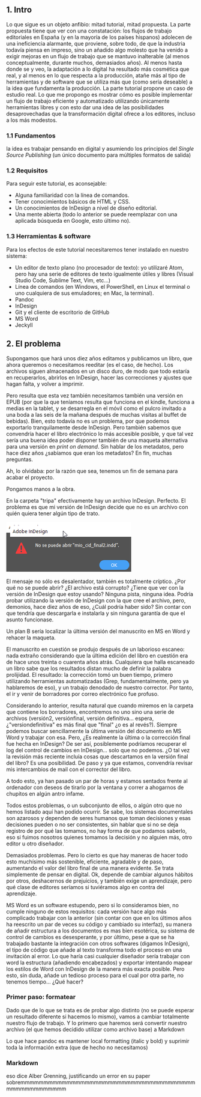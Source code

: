 ## 1. Intro

Lo que sigue es un objeto anfibio: mitad tutorial, mitad propuesta. La parte propuesta tiene que ver con una constatación: los flujos de trabajo editoriales en España (y en la mayoría de los países hispanos) adolecen de una ineficiencia alarmante, que proviene, sobre todo, de que la industria todavía piensa en impreso, sino un añadido algo molesto que ha venido a exigir mejoras en un flujo de trabajo que se mantuvo inalterable (al menos conceptualmente, durante muchos, demasiados años). Al menos hasta donde se y veo, la adaptación a lo digital ha resultado más cosmética que real, y al menos en lo que respecta a la producción, atañe más al tipo de herramientas y de software que se utiliza más que (como sería deseable) a la idea que fundamenta la producción.
La parte tutorial propone un caso de estudio real. Lo que me propongo es mostrar cómo es posible implementar un flujo de trabajo eficiente y automatizado utilizando únicamente herramientas libres y con esto dar una idea de las posibilidades desaprovechadas que la transformación digital ofrece a los editores, incluso a los más modestos.

### 1.1 Fundamentos



la idea es trabajar pensando en digital y asumiendo los principios del *Single Source Publishing* (un único documento para múltiples formatos de salida)

### 1.2 Requisitos

Para seguir este tutorial, es aconsejable:

- Alguna familiaridad con la línea de comandos.
- Tener conocimientos básicos de HTML y CSS.
- Un conocimientos de InDesign a nivel de diseño editorial.
- Una mente abierta (todo lo anterior se puede reemplazar con una aplicada búsqueda en Google, esto último no).

### 1.3 Herramientas & software

Para los efectos de este tutorial necesitaremos tener instalado en nuestro sistema:

- Un editor de texto plano (no procesador de texto): yo utilizaré Atom, pero hay una serie de editores de texto igualmente útiles y libres (Visual Studio Code, Sublime Text, Vim, etc...)
- Línea de comandos (en Windows, el PowerShell, en Linux el terminal o uno cualquiera de sus emuladores; en Mac, la terminal).
- Pandoc
- InDesign
- Git y el cliente de escritorio de GitHub
- MS Word
- Jeckyll

## 2. El problema

Supongamos que hará unos diez años editamos y publicamos un libro, que ahora queremos o necesitamos reeditar (es el caso, de hecho). Los archivos siguen almacenados en un disco duro, de modo que todo estaría en recuperarlos, abrirlos en InDesign, hacer las correcciones y ajustes que hagan falta, y volver a imprimir.

Pero resulta que esta vez también necesitamos también una versión en EPUB (por que la que teníamos resulta que funciona en el kindle, funciona a medias en la tablet, y se desarregla en el móvil como el pulcro invitado a una boda a las seis de la mañana después de muchas visitas al buffet de bebidas). Bien, esto todavía no es un problema, por que podemos exportarlo tranquilamente desde InDesign. Pero también sabemos que convendría hacer el libro electrónico lo más accesible posible, y que tal vez sería una buena idea poder disponer también de una maqueta alternativa para una versión en _print on demand_. Sin hablar de los metadatos, pero hace diez años ¿sabíamos que eran los metadatos? En fin, muchas preguntas.

Ah, lo olvidaba: por la razón que sea, tenemos un fin de semana para acabar el proyecto.

Pongamos manos a la obra.

En la carpeta "tripa" efectivamente hay un archivo InDesign. Perfecto. El problema es que mi versión de InDesign decide que no es un archivo con quién quiera tener algún tipo de trato.

![InDesign no puede abrir el archivo](imgs/noSePuedeAbrirElArchivoInDesign.png)

El mensaje no sólo es desalentador, también es totalmente críptico. ¿Por qué no se puede abrir? ¿El archivo está corrupto? ¿Tiene que ver con la versión de InDesign que estoy usando? Ninguna pista, ninguna idea. Podría probar utilizando la versión de InDesign con la que cree el archivo, pero, demonios, hace diez años de eso, ¿Cuál podría haber sido? Sin contar con que tendría que descargarla e instalarla y sin ninguna garantía de que el asunto funcionase.

Un plan B sería localizar la última versión del manuscrito en MS en Word y rehacer la maqueta.

El manuscrito en cuestión se produjo después de un laborioso escaneo: nada extraño considerando que la última edición del libro en cuestión era de hace unos treinta o cuarenta años atrás. Cualquiera que halla escaneado un libro sabe que los resultados distan mucho de definir la palabra prolijidad. El resultado: la corrección tomó un buen tiempo, primero utilizando herramientas automatizadas (Grep, fundamentalmente, pero ya hablaremos de eso), y un trabajo denodado de nuestro corrector. Por tanto, el ir y venir de borradores por correo electrónico fue profuso.

Considerando lo anterior, resulta natural que cuando miremos en la carpeta que contiene los borradores, encontremos no uno sino una serie de archivos (versión2, versiónfinal, versión definitiva... espera, ¿"versiondefinitiva" es más final que "final" ¿o es al revés?). Siempre podemos buscar sencillamente la última versión del documento en MS Word y trabajar con esa. Pero, ¿Es realmente la última o la corrección final fue hecha en InDesign? De ser así, posiblemente podríamos recuperar el log del control de cambios en InDesign... solo que no podemos. ¿O tal vez la revisión más reciente incluía cosas que descartamos en la versión final del libro? Es una posibilidad. De paso y ya que estamos, convendría revisar mis intercambios de mail con el corrector del libro.

A todo esto, ya han pasado un par de horas y estamos sentados frente al ordenador con deseos de tirarlo por la ventana y correr a ahogarnos de chupitos en algún antro infame.

Todos estos problemas, o un subconjunto de ellos, o algún otro que no hemos listado aquí han podido ocurrir. Se sabe, los sistemas documentales son azarosos y dependen de seres humanos que toman decisiones y esas decisiones pueden o no ser consistentes, sin hablar que si no se deja registro de por qué las tomamos, no hay forma de que podamos saberlo, eso si fuimos nosotros quienes tomamos la decisión y no alguien más, otro editor u otro diseñador.


Demasiados problemas. Pero lo cierto es que hay maneras de hacer todo esto muchísimo más sostenible, eficiente, agradable y de paso, aumentando el valor del libro final de una manera evidente. Se trata simplemente de pensar en digital. Ok, depende de cambiar algunos hábitos por otros, deshacernos de prejuicios, y también exige un aprendizaje, pero qué clase de editores seríamos si tuviéramos algo en contra del aprendizaje.

MS Word es un software estupendo, pero si lo consideramos bien, no cumple ninguno de estos requisitos: cada versión hace algo más complicado trabajar con la anterior (sin contar con que en los últimos años ha reescrito un par de veces su código y cambiado su interfaz), su manera de añadir estructura a los documentos es mas bien esotérica, su sistema de control de cambios es desesperante, y por último, pese a que se ha trabajado bastante la integración con otros softwares (digamos InDesign), el tipo de código que añade al texto transforma todo el proceso en una invitación al error. Lo que haría casi cualquier diseñador sería trabajar con word la estructura (añadiendo encabezados) y exportar intentando mapear los estilos de Word con InDesign de la manera más exacta posible. Pero esto, sin duda, añade un tedioso proceso para el cual por otra parte, no tenemos tiempo... ¿Qué hacer?


### Primer paso: formatear

Dado que de lo que se trata es de probar algo distinto (no se puede esperar un resultado diferente si hacemos lo mismo), vamos a cambiar totalmente nuestro flujo de trabajo. Y lo primero que haremos será convertir nuestro archivo (el que hemos decidido utilizar como archivo base) a Markdown

Lo que hace pandoc es mantener local formatting (italic y bold) y suprimir toda la información extra (que de hecho no necesitamos)

### Markdown



eso dice Alber Grenning, justificando un error en su paper sobremmmmmmmmmmmmmmmmmmmmmmmmmmmmmmmmmmmmmmmmmmmmmmmmmmm
